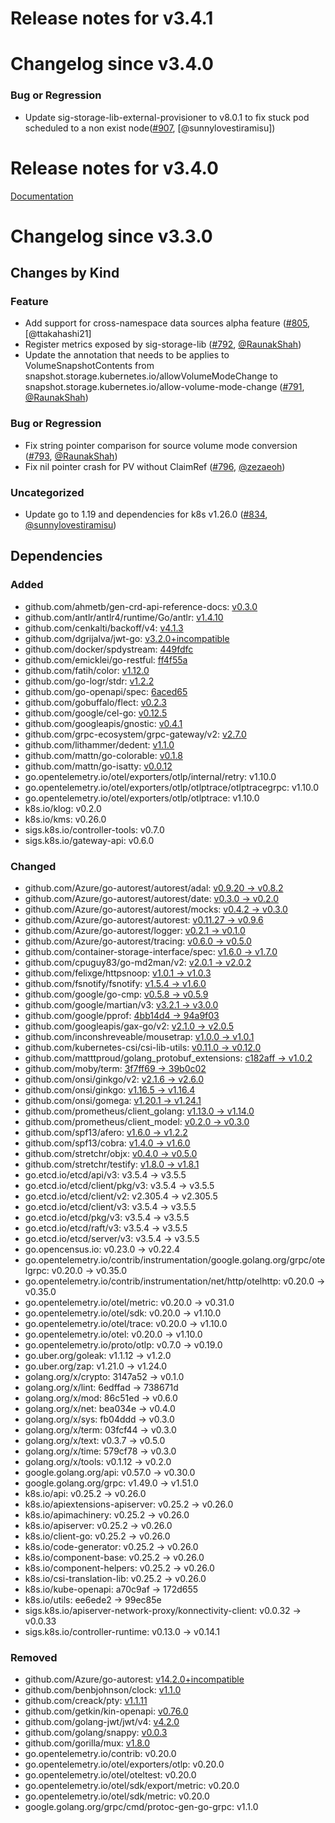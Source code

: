 # Release notes for v3.4.1

# Changelog since v3.4.0

### Bug or Regression

- Update sig-storage-lib-external-provisioner to v8.0.1 to fix stuck pod scheduled to a non exist node([#907](https://github.com/kubernetes-csi/external-provisioner/pull/907), [@sunnylovestiramisu])


# Release notes for v3.4.0

[Documentation](https://kubernetes-csi.github.io)

# Changelog since v3.3.0

## Changes by Kind

### Feature

- Add support for cross-namespace data sources alpha feature ([#805](https://github.com/kubernetes-csi/external-provisioner/pull/805), [@ttakahashi21]
- Register metrics exposed by sig-storage-lib ([#792](https://github.com/kubernetes-csi/external-provisioner/pull/792), [@RaunakShah](https://github.com/RaunakShah))
- Update the annotation that needs to be applies to VolumeSnapshotContents from snapshot.storage.kubernetes.io/allowVolumeModeChange to snapshot.storage.kubernetes.io/allow-volume-mode-change ([#791](https://github.com/kubernetes-csi/external-provisioner/pull/791), [@RaunakShah](https://github.com/RaunakShah))

### Bug or Regression

- Fix string pointer comparison for source volume mode conversion ([#793](https://github.com/kubernetes-csi/external-provisioner/pull/793), [@RaunakShah](https://github.com/RaunakShah))
- Fix nil pointer crash for PV without ClaimRef ([#796](https://github.com/kubernetes-csi/external-provisioner/pull/796), [@zezaeoh](https://github.com/zezaeoh))

### Uncategorized

- Update go to 1.19 and dependencies for k8s v1.26.0 ([#834](https://github.com/kubernetes-csi/external-provisioner/pull/834), [@sunnylovestiramisu](https://github.com/sunnylovestiramisu))

## Dependencies

### Added
- github.com/ahmetb/gen-crd-api-reference-docs: [v0.3.0](https://github.com/ahmetb/gen-crd-api-reference-docs/tree/v0.3.0)
- github.com/antlr/antlr4/runtime/Go/antlr: [v1.4.10](https://github.com/antlr/antlr4/runtime/Go/antlr/tree/v1.4.10)
- github.com/cenkalti/backoff/v4: [v4.1.3](https://github.com/cenkalti/backoff/v4/tree/v4.1.3)
- github.com/dgrijalva/jwt-go: [v3.2.0+incompatible](https://github.com/dgrijalva/jwt-go/tree/v3.2.0)
- github.com/docker/spdystream: [449fdfc](https://github.com/docker/spdystream/tree/449fdfc)
- github.com/emicklei/go-restful: [ff4f55a](https://github.com/emicklei/go-restful/tree/ff4f55a)
- github.com/fatih/color: [v1.12.0](https://github.com/fatih/color/tree/v1.12.0)
- github.com/go-logr/stdr: [v1.2.2](https://github.com/go-logr/stdr/tree/v1.2.2)
- github.com/go-openapi/spec: [6aced65](https://github.com/go-openapi/spec/tree/6aced65)
- github.com/gobuffalo/flect: [v0.2.3](https://github.com/gobuffalo/flect/tree/v0.2.3)
- github.com/google/cel-go: [v0.12.5](https://github.com/google/cel-go/tree/v0.12.5)
- github.com/googleapis/gnostic: [v0.4.1](https://github.com/googleapis/gnostic/tree/v0.4.1)
- github.com/grpc-ecosystem/grpc-gateway/v2: [v2.7.0](https://github.com/grpc-ecosystem/grpc-gateway/v2/tree/v2.7.0)
- github.com/lithammer/dedent: [v1.1.0](https://github.com/lithammer/dedent/tree/v1.1.0)
- github.com/mattn/go-colorable: [v0.1.8](https://github.com/mattn/go-colorable/tree/v0.1.8)
- github.com/mattn/go-isatty: [v0.0.12](https://github.com/mattn/go-isatty/tree/v0.0.12)
- go.opentelemetry.io/otel/exporters/otlp/internal/retry: v1.10.0
- go.opentelemetry.io/otel/exporters/otlp/otlptrace/otlptracegrpc: v1.10.0
- go.opentelemetry.io/otel/exporters/otlp/otlptrace: v1.10.0
- k8s.io/klog: v0.2.0
- k8s.io/kms: v0.26.0
- sigs.k8s.io/controller-tools: v0.7.0
- sigs.k8s.io/gateway-api: v0.6.0

### Changed
- github.com/Azure/go-autorest/autorest/adal: [v0.9.20 → v0.8.2](https://github.com/Azure/go-autorest/autorest/adal/compare/v0.9.20...v0.8.2)
- github.com/Azure/go-autorest/autorest/date: [v0.3.0 → v0.2.0](https://github.com/Azure/go-autorest/autorest/date/compare/v0.3.0...v0.2.0)
- github.com/Azure/go-autorest/autorest/mocks: [v0.4.2 → v0.3.0](https://github.com/Azure/go-autorest/autorest/mocks/compare/v0.4.2...v0.3.0)
- github.com/Azure/go-autorest/autorest: [v0.11.27 → v0.9.6](https://github.com/Azure/go-autorest/autorest/compare/v0.11.27...v0.9.6)
- github.com/Azure/go-autorest/logger: [v0.2.1 → v0.1.0](https://github.com/Azure/go-autorest/logger/compare/v0.2.1...v0.1.0)
- github.com/Azure/go-autorest/tracing: [v0.6.0 → v0.5.0](https://github.com/Azure/go-autorest/tracing/compare/v0.6.0...v0.5.0)
- github.com/container-storage-interface/spec: [v1.6.0 → v1.7.0](https://github.com/container-storage-interface/spec/compare/v1.6.0...v1.7.0)
- github.com/cpuguy83/go-md2man/v2: [v2.0.1 → v2.0.2](https://github.com/cpuguy83/go-md2man/v2/compare/v2.0.1...v2.0.2)
- github.com/felixge/httpsnoop: [v1.0.1 → v1.0.3](https://github.com/felixge/httpsnoop/compare/v1.0.1...v1.0.3)
- github.com/fsnotify/fsnotify: [v1.5.4 → v1.6.0](https://github.com/fsnotify/fsnotify/compare/v1.5.4...v1.6.0)
- github.com/google/go-cmp: [v0.5.8 → v0.5.9](https://github.com/google/go-cmp/compare/v0.5.8...v0.5.9)
- github.com/google/martian/v3: [v3.2.1 → v3.0.0](https://github.com/google/martian/v3/compare/v3.2.1...v3.0.0)
- github.com/google/pprof: [4bb14d4 → 94a9f03](https://github.com/google/pprof/compare/4bb14d4...94a9f03)
- github.com/googleapis/gax-go/v2: [v2.1.0 → v2.0.5](https://github.com/googleapis/gax-go/v2/compare/v2.1.0...v2.0.5)
- github.com/inconshreveable/mousetrap: [v1.0.0 → v1.0.1](https://github.com/inconshreveable/mousetrap/compare/v1.0.0...v1.0.1)
- github.com/kubernetes-csi/csi-lib-utils: [v0.11.0 → v0.12.0](https://github.com/kubernetes-csi/csi-lib-utils/compare/v0.11.0...v0.12.0)
- github.com/matttproud/golang_protobuf_extensions: [c182aff → v1.0.2](https://github.com/matttproud/golang_protobuf_extensions/compare/c182aff...v1.0.2)
- github.com/moby/term: [3f7ff69 → 39b0c02](https://github.com/moby/term/compare/3f7ff69...39b0c02)
- github.com/onsi/ginkgo/v2: [v2.1.6 → v2.6.0](https://github.com/onsi/ginkgo/v2/compare/v2.1.6...v2.6.0)
- github.com/onsi/ginkgo: [v1.16.5 → v1.16.4](https://github.com/onsi/ginkgo/compare/v1.16.5...v1.16.4)
- github.com/onsi/gomega: [v1.20.1 → v1.24.1](https://github.com/onsi/gomega/compare/v1.20.1...v1.24.1)
- github.com/prometheus/client_golang: [v1.13.0 → v1.14.0](https://github.com/prometheus/client_golang/compare/v1.13.0...v1.14.0)
- github.com/prometheus/client_model: [v0.2.0 → v0.3.0](https://github.com/prometheus/client_model/compare/v0.2.0...v0.3.0)
- github.com/spf13/afero: [v1.6.0 → v1.2.2](https://github.com/spf13/afero/compare/v1.6.0...v1.2.2)
- github.com/spf13/cobra: [v1.4.0 → v1.6.0](https://github.com/spf13/cobra/compare/v1.4.0...v1.6.0)
- github.com/stretchr/objx: [v0.4.0 → v0.5.0](https://github.com/stretchr/objx/compare/v0.4.0...v0.5.0)
- github.com/stretchr/testify: [v1.8.0 → v1.8.1](https://github.com/stretchr/testify/compare/v1.8.0...v1.8.1)
- go.etcd.io/etcd/api/v3: v3.5.4 → v3.5.5
- go.etcd.io/etcd/client/pkg/v3: v3.5.4 → v3.5.5
- go.etcd.io/etcd/client/v2: v2.305.4 → v2.305.5
- go.etcd.io/etcd/client/v3: v3.5.4 → v3.5.5
- go.etcd.io/etcd/pkg/v3: v3.5.4 → v3.5.5
- go.etcd.io/etcd/raft/v3: v3.5.4 → v3.5.5
- go.etcd.io/etcd/server/v3: v3.5.4 → v3.5.5
- go.opencensus.io: v0.23.0 → v0.22.4
- go.opentelemetry.io/contrib/instrumentation/google.golang.org/grpc/otelgrpc: v0.20.0 → v0.35.0
- go.opentelemetry.io/contrib/instrumentation/net/http/otelhttp: v0.20.0 → v0.35.0
- go.opentelemetry.io/otel/metric: v0.20.0 → v0.31.0
- go.opentelemetry.io/otel/sdk: v0.20.0 → v1.10.0
- go.opentelemetry.io/otel/trace: v0.20.0 → v1.10.0
- go.opentelemetry.io/otel: v0.20.0 → v1.10.0
- go.opentelemetry.io/proto/otlp: v0.7.0 → v0.19.0
- go.uber.org/goleak: v1.1.12 → v1.2.0
- go.uber.org/zap: v1.21.0 → v1.24.0
- golang.org/x/crypto: 3147a52 → v0.1.0
- golang.org/x/lint: 6edffad → 738671d
- golang.org/x/mod: 86c51ed → v0.6.0
- golang.org/x/net: bea034e → v0.4.0
- golang.org/x/sys: fb04ddd → v0.3.0
- golang.org/x/term: 03fcf44 → v0.3.0
- golang.org/x/text: v0.3.7 → v0.5.0
- golang.org/x/time: 579cf78 → v0.3.0
- golang.org/x/tools: v0.1.12 → v0.2.0
- google.golang.org/api: v0.57.0 → v0.30.0
- google.golang.org/grpc: v1.49.0 → v1.51.0
- k8s.io/api: v0.25.2 → v0.26.0
- k8s.io/apiextensions-apiserver: v0.25.2 → v0.26.0
- k8s.io/apimachinery: v0.25.2 → v0.26.0
- k8s.io/apiserver: v0.25.2 → v0.26.0
- k8s.io/client-go: v0.25.2 → v0.26.0
- k8s.io/code-generator: v0.25.2 → v0.26.0
- k8s.io/component-base: v0.25.2 → v0.26.0
- k8s.io/component-helpers: v0.25.2 → v0.26.0
- k8s.io/csi-translation-lib: v0.25.2 → v0.26.0
- k8s.io/kube-openapi: a70c9af → 172d655
- k8s.io/utils: ee6ede2 → 99ec85e
- sigs.k8s.io/apiserver-network-proxy/konnectivity-client: v0.0.32 → v0.0.33
- sigs.k8s.io/controller-runtime: v0.13.0 → v0.14.1

### Removed
- github.com/Azure/go-autorest: [v14.2.0+incompatible](https://github.com/Azure/go-autorest/tree/v14.2.0)
- github.com/benbjohnson/clock: [v1.1.0](https://github.com/benbjohnson/clock/tree/v1.1.0)
- github.com/creack/pty: [v1.1.11](https://github.com/creack/pty/tree/v1.1.11)
- github.com/getkin/kin-openapi: [v0.76.0](https://github.com/getkin/kin-openapi/tree/v0.76.0)
- github.com/golang-jwt/jwt/v4: [v4.2.0](https://github.com/golang-jwt/jwt/v4/tree/v4.2.0)
- github.com/golang/snappy: [v0.0.3](https://github.com/golang/snappy/tree/v0.0.3)
- github.com/gorilla/mux: [v1.8.0](https://github.com/gorilla/mux/tree/v1.8.0)
- go.opentelemetry.io/contrib: v0.20.0
- go.opentelemetry.io/otel/exporters/otlp: v0.20.0
- go.opentelemetry.io/otel/oteltest: v0.20.0
- go.opentelemetry.io/otel/sdk/export/metric: v0.20.0
- go.opentelemetry.io/otel/sdk/metric: v0.20.0
- google.golang.org/grpc/cmd/protoc-gen-go-grpc: v1.1.0
